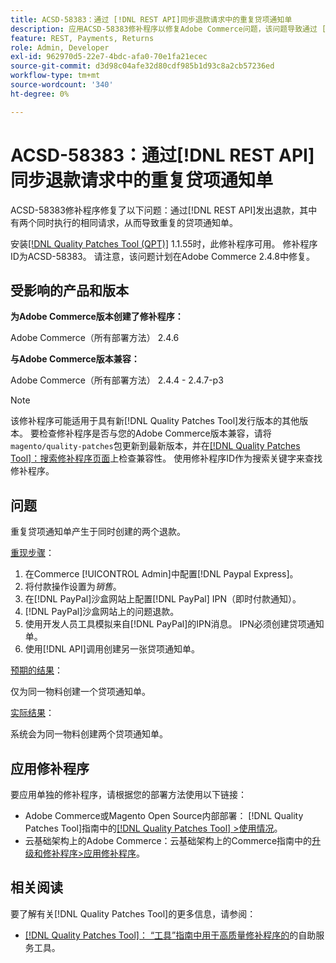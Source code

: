 ```yaml
---
title: ACSD-58383：通过 [!DNL REST API]同步退款请求中的重复贷项通知单
description: 应用ACSD-58383修补程序以修复Adobe Commerce问题，该问题导致通过 [!DNL REST API] 同时执行两个相同请求时发出退款，从而创建重复的贷项通知单。
feature: REST, Payments, Returns
role: Admin, Developer
exl-id: 962970d5-22e7-4bdc-afa0-70e1fa21ecec
source-git-commit: d3d98c04afe32d80cdf985b1d93c8a2cb57236ed
workflow-type: tm+mt
source-wordcount: '340'
ht-degree: 0%

---
```


# ACSD-58383：通过[!DNL REST API]同步退款请求中的重复贷项通知单

ACSD-58383修补程序修复了以下问题：通过[!DNL REST API]发出退款，其中有两个同时执行的相同请求，从而导致重复的贷项通知单。

安装[[!DNL Quality Patches Tool (QPT)]](/help/tools/quality-patches-tool/quality-patches-tool-to-self-serve-quality-patches.md) 1.1.55时，此修补程序可用。 修补程序ID为ACSD-58383。 请注意，该问题计划在Adobe Commerce 2.4.8中修复。

## 受影响的产品和版本

**为Adobe Commerce版本创建了修补程序：**

Adobe Commerce（所有部署方法） 2.4.6

**与Adobe Commerce版本兼容：**

Adobe Commerce（所有部署方法） 2.4.4 - 2.4.7-p3


>[!NOTE]
>
>该修补程序可能适用于具有新[!DNL Quality Patches Tool]发行版本的其他版本。 要检查修补程序是否与您的Adobe Commerce版本兼容，请将`magento/quality-patches`包更新到最新版本，并在[[!DNL Quality Patches Tool]：搜索修补程序页面](https://experienceleague.adobe.com/tools/commerce-quality-patches/index.html?lang=zh-Hans)上检查兼容性。 使用修补程序ID作为搜索关键字来查找修补程序。

## 问题

重复贷项通知单产生于同时创建的两个退款。

<u>重现步骤</u>：

1. 在Commerce [!UICONTROL Admin]中配置[!DNL Paypal Express]。
1. 将付款操作设置为&#x200B;*销售*。
1. 在[!DNL PayPal]沙盒网站上配置[!DNL PayPal] IPN（即时付款通知）。
1. [!DNL PayPal]沙盒网站上的问题退款。
1. 使用开发人员工具模拟来自[!DNL PayPal]的IPN消息。 IPN必须创建贷项通知单。
1. 使用[!DNL API]调用创建另一张贷项通知单。

<u>预期的结果</u>：

仅为同一物料创建一个贷项通知单。


<u>实际结果</u>：

系统会为同一物料创建两个贷项通知单。

## 应用修补程序

要应用单独的修补程序，请根据您的部署方法使用以下链接：

* Adobe Commerce或Magento Open Source内部部署： [!DNL Quality Patches Tool]指南中的[[!DNL Quality Patches Tool] >使用情况](/help/tools/quality-patches-tool/usage.md)。
* 云基础架构上的Adobe Commerce：云基础架构上的Commerce指南中的[升级和修补程序>应用修补程序](https://experienceleague.adobe.com/docs/commerce-cloud-service/user-guide/develop/upgrade/apply-patches.html?lang=zh-Hans)。


## 相关阅读

要了解有关[!DNL Quality Patches Tool]的更多信息，请参阅：

* [[!DNL Quality Patches Tool]： “工具”指南中用于高质量修补程序的](/help/tools/quality-patches-tool/quality-patches-tool-to-self-serve-quality-patches.md)的自助服务工具。
